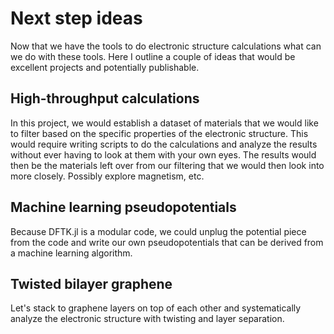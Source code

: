 Next step ideas
===============

Now that we have the tools to do electronic structure calculations what can we do with these tools. Here I outline a couple of ideas that would be excellent projects and potentially publishable.

High-throughput calculations
----------------------------

In this project, we would establish a dataset of materials that we would like to filter based on the specific properties of the electronic structure. This would require writing scripts to do the calculations and analyze the results without ever having to look at them with your own eyes. The results would then be the materials left over from our filtering that we would then look into more closely. Possibly explore magnetism, etc.


Machine learning pseudopotentials
---------------------------------

Because DFTK.jl is a modular code, we could unplug the potential piece from the code and write our own pseudopotentials that can be derived from a machine learning algorithm.

Twisted bilayer graphene
------------------------
Let's stack to graphene layers on top of each other and systematically analyze the electronic structure with twisting and layer separation.
